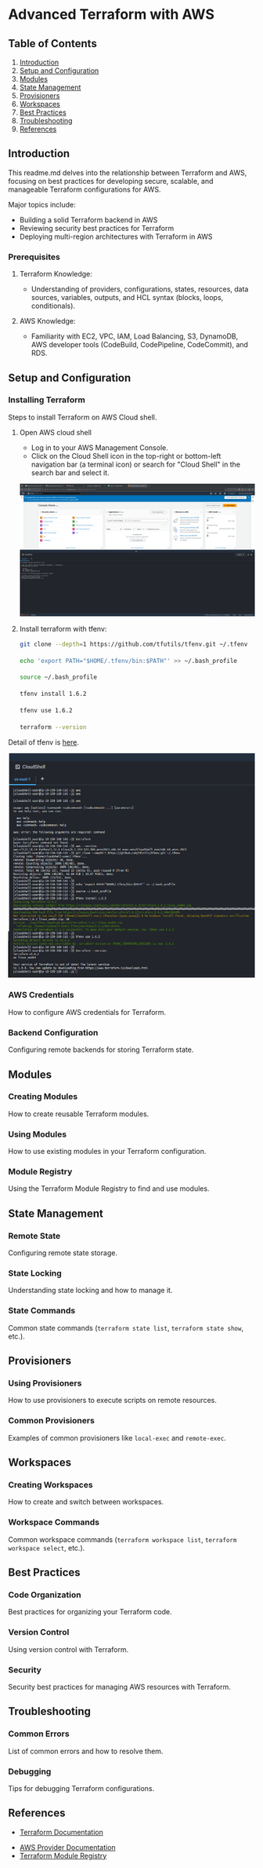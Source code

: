 # Advanced Terraform with AWS

## Table of Contents

1. [Introduction](#introduction)
2. [Setup and Configuration](#setup-and-configuration)
3. [Modules](#modules)
4. [State Management](#state-management)
5. [Provisioners](#provisioners)
6. [Workspaces](#workspaces)
7. [Best Practices](#best-practices)
8. [Troubleshooting](#troubleshooting)
9. [References](#references)

## Introduction

This readme.md delves into the relationship between Terraform and AWS, focusing on best practices for developing secure, scalable, and manageable Terraform configurations for AWS.

Major topics include:

* Building a solid Terraform backend in AWS
* Reviewing security best practices for Terraform
* Deploying multi-region architectures with Terraform in AWS

### Prerequisites

1. Terraform Knowledge:

    * Understanding of providers, configurations, states, resources, data sources, variables, outputs, and HCL syntax (blocks, loops, conditionals).

2. AWS Knowledge:

    * Familiarity with EC2, VPC, IAM, Load Balancing, S3, DynamoDB, AWS developer tools (CodeBuild, CodePipeline, CodeCommit), and RDS.

## Setup and Configuration

### Installing Terraform

Steps to install Terraform on AWS Cloud shell.

1. Open AWS cloud shell
    * Log in to your AWS Management Console.
    * Click on the Cloud Shell icon in the top-right or bottom-left  navigation bar (a terminal icon) or search for "Cloud Shell" in the search bar and select it.

    ![alt text](image.png)

2. Install terraform with tfenv:

    ```bash
    git clone --depth=1 https://github.com/tfutils/tfenv.git ~/.tfenv
    
    echo 'export PATH="$HOME/.tfenv/bin:$PATH"' >> ~/.bash_profile
    
    source ~/.bash_profile

    tfenv install 1.6.2

    tfenv use 1.6.2

    terraform --version
    ```

Detail of tfenv is [here](https://github.com/tfutils/tfenv).

![alt text](image-1.png)

### AWS Credentials

How to configure AWS credentials for Terraform.

### Backend Configuration

Configuring remote backends for storing Terraform state.

## Modules

### Creating Modules

How to create reusable Terraform modules.

### Using Modules

How to use existing modules in your Terraform configuration.

### Module Registry

Using the Terraform Module Registry to find and use modules.

## State Management

### Remote State

Configuring remote state storage.

### State Locking

Understanding state locking and how to manage it.

### State Commands

Common state commands (`terraform state list`, `terraform state show`, etc.).

## Provisioners

### Using Provisioners

How to use provisioners to execute scripts on remote resources.

### Common Provisioners

Examples of common provisioners like `local-exec` and `remote-exec`.

## Workspaces

### Creating Workspaces

How to create and switch between workspaces.

### Workspace Commands

Common workspace commands (`terraform workspace list`, `terraform workspace select`, etc.).

## Best Practices

### Code Organization

Best practices for organizing your Terraform code.

### Version Control

Using version control with Terraform.

### Security

Security best practices for managing AWS resources with Terraform.

## Troubleshooting

### Common Errors

List of common errors and how to resolve them.

### Debugging

Tips for debugging Terraform configurations.

## References

- [Terraform Documentation](https://www.terraform.io/docs)
* [AWS Provider Documentation](https://registry.terraform.io/providers/hashicorp/aws/latest/docs)
* [Terraform Module Registry](https://registry.terraform.io/)
